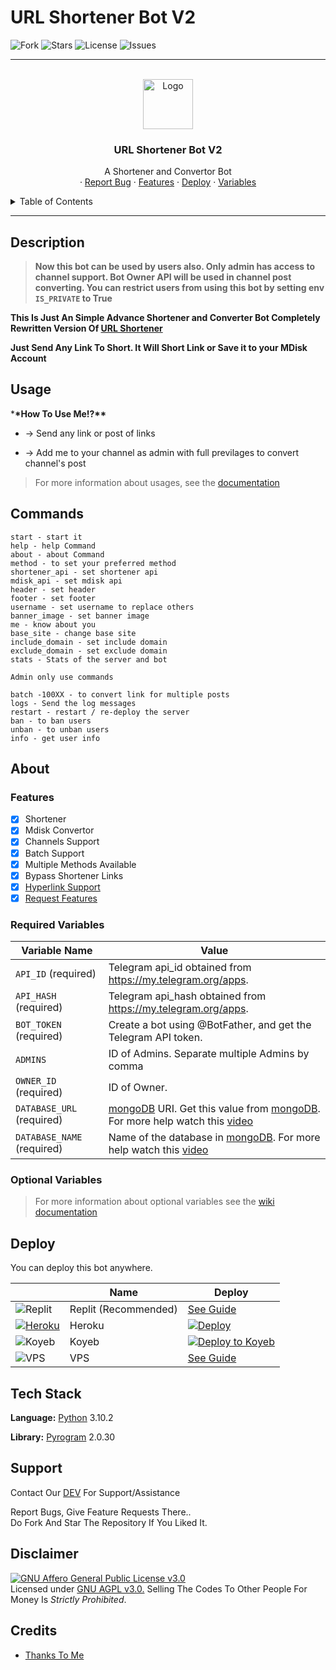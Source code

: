 # URL Shortener Bot V2

<p align="center">

![Fork](https://img.shields.io/github/forks/kevinnadar22/URL-Shortener-V2?style=for-the-badge)
![Stars](https://img.shields.io/github/stars/kevinnadar22/URL-Shortener-V2?color=%23&style=for-the-badge)
![License](https://img.shields.io/github/license/kevinnadar22/URL-Shortener-V2?style=for-the-badge)
![Issues](https://img.shields.io/github/issues/kevinnadar22/URL-Shortener-V2?style=for-the-badge)

</p>

---

<!-- PROJECT LOGO -->
<br />
<div align="center">
  <a href="https://github.com/kevinnadar22/URL-Shortener-V2">
    <img src="https://i.ibb.co/1mwchh9/Screenshot-2022-07-08-at-11-06-34-AM.png" alt="Logo" width="80" height="80">
  </a>

  <h3 align="center">URL Shortener Bot V2</h3>

  <p align="center">
    A Shortener and Convertor Bot
    <br />
    ·
    <a href="https://www.telegram.dog/ask_admin001">Report Bug</a>
    ·
    <a href="https://github.com/kevinnadar22/URL-Shortener-V2#features">Features</a>
    ·
    <a href="https://github.com/kevinnadar22/URL-Shortener-V2#deploy">Deploy</a>
    ·
    <a href="https://github.com/kevinnadar22/URL-Shortener-V2#required-variables">Variables</a>
  </p>
</div>

<!-- TABLE OF CONTENTS -->
<details>
  <summary>Table of Contents</summary>
  <ol>
    <li><a href="#description">Description</a></li>
    <li><a href="#usage">Usage</a></li>
    <li><a href="#commands">Commands</a></li>
    <li>
        <a href="#about">About</a>
        <ul>
        <li><a href="#features">Features</a></li>
        <li><a href="#required-variables">Required Variables</a></li>
        <li><a href="#optional-variables">Optional Variables</a></li>
      </ul>
      </li>
    <li><a href="#deploy">Deploy</a></li>
    <li><a href="#tech-stack">Tech Stack</a></li>
    <li><a href="#support">Support</a></li>
    <li><a href="#disclaimer">Disclaimer</a></li>
    <li><a href="#credits">Credits</a></li>
  </ol>
</details>

---

## Description

> **Now this bot can be used by users also. Only admin has access to channel support. Bot Owner API will be used in channel post converting. You can restrict users from using this bot by setting env `IS_PRIVATE` to True**

**This Is Just An Simple Advance Shortener and Converter Bot Completely Rewritten Version Of [URL Shortener](https://github.com/t2links/URL-Shortener-bot)**

**Just Send Any Link To Short. It Will Short Link or Save it to your MDisk Account**

## Usage

\***\*How To Use Me!?\*\***

- -> Send any link or post of links

- -> Add me to your channel as admin with full previlages to convert channel's post

> For more information about usages, see the [documentation](https://github.com/kevinnadar22/URL-Shortener-V2/wiki/Usage)

## Commands

```
start - start it
help - help Command
about - about Command
method - to set your preferred method
shortener_api - set shortener api
mdisk_api - set mdisk api
header - set header
footer - set footer
username - set username to replace others
banner_image - set banner image
me - know about you
base_site - change base site
include_domain - set include domain
exclude_domain - set exclude domain
stats - Stats of the server and bot

Admin only use commands

batch -100XX - to convert link for multiple posts
logs - Send the log messages
restart - restart / re-deploy the server
ban - to ban users
unban - to unban users
info - get user info
```

## About

### Features

- [x] Shortener
- [x] Mdisk Convertor
- [x] Channels Support
- [x] Batch Support
- [x] Multiple Methods Available
- [x] Bypass Shortener Links
- [x] [Hyperlink Support](https://example.com/)
- [x] [Request Features](https://t.me/ask_admin001)

### Required Variables

| Variable Name              | Value                                                                                                                                                          |
| -------------------------- | -------------------------------------------------------------------------------------------------------------------------------------------------------------- |
| `API_ID` (required)        | Telegram api_id obtained from <https://my.telegram.org/apps>.                                                                                                  |
| `API_HASH` (required)      | Telegram api_hash obtained from <https://my.telegram.org/apps>.                                                                                                |
| `BOT_TOKEN` (required)     | Create a bot using @BotFather, and get the Telegram API token.                                                                                                 |
| `ADMINS`                   | ID of Admins. Separate multiple Admins by comma                                                                                                                |
| `OWNER_ID` (required)      | ID of Owner.                                                                                                                                                   |
| `DATABASE_URL` (required)  | [mongoDB](https://www.mongodb.com) URI. Get this value from [mongoDB](https://www.mongodb.com). For more help watch this [video](https://youtu.be/1G1XwEOnxxo) |
| `DATABASE_NAME` (required) | Name of the database in [mongoDB](https://www.mongodb.com). For more help watch this [video](https://youtu.be/1G1XwEOnxxo)                                     |

### Optional Variables

> For more information about optional variables see the [wiki documentation](https://github.com/kevinnadar22/URL-Shortener-V2/wiki/About#optional-variables)

## Deploy

You can deploy this bot anywhere.

|                                                        | Name                 | Deploy                                                                                                                                                                                                                             |
| ------------------------------------------------------ | -------------------- | ---------------------------------------------------------------------------------------------------------------------------------------------------------------------------------------------------------------------------------- |
| ![Replit](assets/img/replit.jpg)                       | Replit (Recommended) | [See Guide](/guides/replit.md)                                                                                                                                                                                                     |
| [![Heroku](assets/img/heroku.png)](https://heroku.com) | Heroku               | [![Deploy](https://www.herokucdn.com/deploy/button.svg)](https://heroku.com/deploy?template=https://github.com/kevinnadar22/URL-Shortener-V2)                                                                                      |
| ![Koyeb](assets/img/koyeb.png)                         | Koyeb                | [![Deploy to Koyeb](https://www.koyeb.com/static/images/deploy/button.svg)](https://app.koyeb.com/apps/deploy?type=git&repository=Mahakaal101/ur2&name=url-shortener-v2&run_command=python3%20-m%20main&branch=main) |
| ![VPS](assets/img/vps.png)                             | VPS                  | [See Guide](/guides/vps.md)                                                                                                                                                                                                        |

## Tech Stack

**Language:** [Python](https://www.python.org/) 3.10.2

**Library:** [Pyrogram](https://github.com/pyrogram/pyrogram) 2.0.30

## Support

Contact Our [DEV](https://www.telegram.dog/ask_admin001) For Support/Assistance

Report Bugs, Give Feature Requests There..  
Do Fork And Star The Repository If You Liked It.

## Disclaimer

[![GNU Affero General Public License v3.0](https://www.gnu.org/graphics/agplv3-155x51.png)](https://www.gnu.org/licenses/agpl-3.0.en.html#header)  
Licensed under [GNU AGPL v3.0.](LICENSE)
Selling The Codes To Other People For Money Is _Strictly Prohibited_.

## Credits

- [Thanks To Me](https://github.com/Kevinnadar22)
